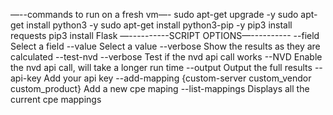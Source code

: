 —--commands to run on a fresh vm—-
sudo apt-get upgrade -y
sudo apt-get install python3 -y
sudo apt-get install python3-pip -y
pip3 install requests
pip3 install Flask
—----------SCRIPT OPTIONS—---------- 
--field
Select a field 
--value
Select a value 
--verbose
Show the results as they are calculated 
--test-nvd --verbose
Test if the nvd api call works 
--NVD
Enable the nvd api call, will take a longer run time
--output
Output the full results 
--api-key
Add your api key
--add-mapping {custom-server custom_vendor custom_product}
Add a new cpe maping
--list-mappings
Displays all the current cpe mappings 
